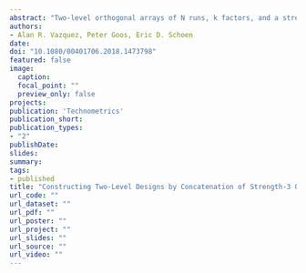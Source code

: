```yaml
---
abstract: "Two-level orthogonal arrays of N runs, k factors, and a strength of 3 provide suitable fractional factorial designs in situations where many of the main effects are expected to be active, as well as some two-factor interactions. If they consist of N/2 mirror image pairs, these designs are fold-over designs. They are called even and provide at most N/2 − 1 degrees of freedom to estimate interactions. For k < N/3 factors, there exist strength-3 designs that are not fold-over designs. They are called even-odd designs and they provide many more degrees of freedom to estimate interactions. For N ⩽ 48, attractive even-odd designs can be extracted from complete catalogs of strength-3 orthogonal arrays. However, for larger run sizes, no complete catalogs exist. To construct even-odd designs with N > 48, we develop an algorithm for an optimal concatenation of strength-3 designs involving N/2 runs. Our approach involves column permutations of one of the concatenated designs, as well as sign switches of the elements of one or more columns of that design. We illustrate the potential of the algorithm by generating two-level even-odd designs with 64 and 128 runs involving up to 33 factors, because this allows a comparison with benchmark designs from the literature. With a few exceptions, our even-odd designs outperform or are competitive with the benchmark designs in terms of the aliasing of two-factor interactions and in terms of the available degrees of freedom to estimate two-factor interactions. Supplementary materials for the article are available online.."
authors:
- Alan R. Vazquez, Peter Goos, Eric D. Schoen
date: 
doi: "10.1080/00401706.2018.1473798"
featured: false
image:
  caption:
  focal_point: ""
  preview_only: false
projects:
publication: 'Technometrics'
publication_short: 
publication_types:
- "2"
publishDate: 
slides:
summary:
tags:
- published
title: "Constructing Two-Level Designs by Concatenation of Strength-3 Orthogonal Arrays"
url_code: ""
url_dataset: ""
url_pdf: ""
url_poster: ""
url_project: ""
url_slides: ""
url_source: ""
url_video: ""
---
```

